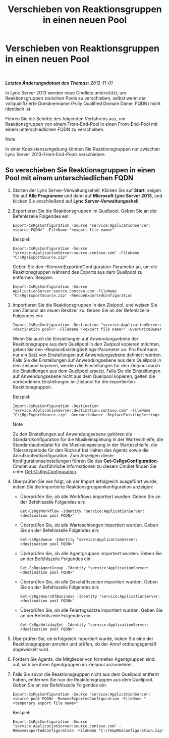 ﻿---
title: Verschieben von Reaktionsgruppen in einen neuen Pool
TOCTitle: Verschieben von Reaktionsgruppen in einen neuen Pool
ms:assetid: da0db765-41e5-430b-b5a7-5418ec5ff2a7
ms:mtpsurl: https://technet.microsoft.com/de-de/library/JJ205298(v=OCS.15)
ms:contentKeyID: 49295591
ms.date: 05/19/2016
mtps_version: v=OCS.15
ms.translationtype: HT
---

# Verschieben von Reaktionsgruppen in einen neuen Pool

 

_**Letztes Änderungsdatum des Themas:** 2012-11-01_

In Lync Server 2013 werden neue Cmdlets unterstützt, um Reaktionsgruppen zwischen Pools zu verschieben, selbst wenn der vollqualifizierte Domänenname (Fully Qualified Domain Dame, FQDN) nicht identisch ist.

Führen Sie die Schritte des folgenden Verfahrens aus, um Reaktionsgruppen von einem Front-End-Pool in einen Front-End-Pool mit einem unterschiedlichen FQDN zu verschieben.


> [!NOTE]
> In einer Koexistenzumgebung können Sie Reaktionsgruppen nur zwischen Lync Server 2013-Front-End-Pools verschieben.



## So verschieben Sie Reaktionsgruppen in einen Pool mit einem unterschiedlichen FQDN

1.  Starten der Lync Server-Verwaltungsshell: Klicken Sie auf **Start**, zeigen Sie auf **Alle Programme** und dann auf **Microsoft Lync Server 2013**, und klicken Sie anschließend auf **Lync Server-Verwaltungsshell**.

2.  Exportieren Sie die Reaktionsgruppen im Quellpool. Geben Sie an der Befehlszeile Folgendes ein:
    
        Export-CsRgsConfiguration -Source "service:ApplicationServer:<source FQDN>" -FileName "<export file name>"
    
    Beispiel:
    
        Export-CsRgsConfiguration -Source "service:ApplicationServer:source.contoso.com" -FileName "C:\RgsExportSource.zip"
    
    Geben Sie den –RemoveExportedConfiguration-Parameter an, um die Reaktionsgruppen während des Exports aus dem Quellpool zu entfernen. Beispiel:
    
        Export-CsRgsConfiguration -Source ApplicationServer:source.contoso.com -FileName "C:\RgsExportSource.zip" -RemoveExportedConfiguration

3.  Importieren Sie die Reaktionsgruppen in den Zielpool, und weisen Sie den Zielpool als neuen Besitzer zu. Geben Sie an der Befehlszeile Folgendes ein:
    
        Import-CsRgsConfiguration -Destination "service:ApplicationServer:<destination pool>" -FileName "<export file name>" -OverwriteOwner
    
    Wenn Sie auch die Einstellungen auf Anwendungsebene der Reaktionsgruppe aus dem Quellpool in den Zielpool kopieren möchten, geben Sie den –ReplaceExistingSettings-Parameter an. Pro Pool kann nur ein Satz von Einstellungen auf Anwendungsebene definiert werden. Falls Sie die Einstellungen auf Anwendungsebene aus dem Quellpool in den Zielpool kopieren, werden die Einstellungen für den Zielpool durch die Einstellungen aus dem Quellpool ersetzt. Falls Sie die Einstellungen auf Anwendungsebene nicht aus dem Quellpool kopieren, gelten die vorhandenen Einstellungen im Zielpool für die importierten Reaktionsgruppen.
    
    Beispiel:
    
        Import-CsRgsConfiguration -Destination "service:ApplicationServer:destination.contoso.com" -FileName "C:\RgsExportSource.zip" -OverwriteOwner -ReplaceExistingSettings
    

    > [!NOTE]
    > Zu den Einstellungen auf Anwendungsebene gehören die Standardkonfiguration für die Musikeinspielung in der Warteschleife, die Standardaudiodatei für die Musikeinspielung in der Warteschleife, die Toleranzperiode für den Rückruf bei Halten des Agents sowie die Anrufkontextkonfiguration. Zum Anzeigen dieser Konfigurationseinstellungen führen Sie das <STRONG>Get-CsRgsConfiguration</STRONG>-Cmdlet aus. Ausführliche Informationen zu diesem Cmdlet finden Sie unter <A href="https://docs.microsoft.com/powershell/module/skype/Get-CsRgsConfiguration">Get-CsRgsConfiguration</A>.



4.  Überprüfen Sie wie folgt, ob der Import erfolgreich ausgeführt wurde, indem Sie die importierte Reaktionsgruppenkonfiguration anzeigen:
    
      - Überprüfen Sie, ob alle Workflows importiert wurden. Geben Sie an der Befehlszeile Folgendes ein:
        
            Get-CsRgsWorkflow -Identity "service:ApplicationServer:<destination pool FQDN>"
    
      - Überprüfen Sie, ob alle Warteschlangen importiert wurden. Geben Sie an der Befehlszeile Folgendes ein:
        
            Get-CsRgsQueue -Identity "service:ApplicationServer:<destination pool FQDN>"
    
      - Überprüfen Sie, ob alle Agentgruppen importiert wurden. Geben Sie an der Befehlszeile Folgendes ein:
        
            Get-CsRgsAgentGroup -Identity "service:ApplicationServer:<destination pool FQDN>"
    
      - Überprüfen Sie, ob alle Geschäftszeiten importiert wurden. Geben Sie an der Befehlszeile Folgendes ein:
        
            Get-CsRgsHoursOfBusiness -Identity "service:ApplicationServer:<destination pool FQDN>" 
    
      - Überprüfen Sie, ob alle Feiertagssätze importiert wurden. Geben Sie an der Befehlszeile Folgendes ein:
        
            Get-CsRgsHolidaySet -Identity "service:ApplicationServer:<destination pool FQDN>" 

5.  Überprüfen Sie, ob erfolgreich importiert wurde, indem Sie eine der Reaktionsgruppen anrufen und prüfen, ob der Anruf ordnungsgemäß abgewickelt wird.

6.  Fordern Sie Agents, die Mitglieder von formellen Agentgruppen sind, auf, sich bei ihren Agentgruppen im Zielpool anzumelden.

7.  Falls Sie zuvor die Reaktionsgruppen nicht aus dem Quellpool entfernt haben, entfernen Sie nun die Reaktionsgruppen aus dem Quellpool. Geben Sie an der Befehlszeile Folgendes ein:
    
        Export-CsRgsConfiguration -Source "service:ApplicationServer:<source pool FQDN> -RemoveExportedConfiguration -FileName "<temporary export file name>"
    
    Beispiel:
    
        Export-CsRgsConfiguration -Source "service:ApplicationServer:source.contoso.com" -RemoveExportedConfiguration -FileName "C:\TempRGsConfiguration.zip"

